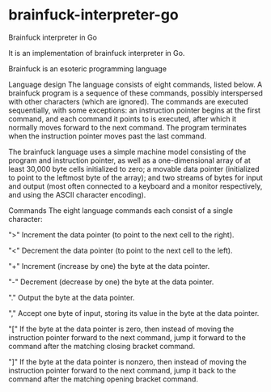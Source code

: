 # brainfuck-interpreter-go
Brainfuck interpreter in Go

It is an implementation of brainfuck interpreter in Go.

Brainfuck is an esoteric programming language

Language design
The language consists of eight commands, listed below. A brainfuck program is a sequence of these commands, possibly interspersed with other characters (which are ignored). The commands are executed sequentially, with some exceptions: an instruction pointer begins at the first command, and each command it points to is executed, after which it normally moves forward to the next command. The program terminates when the instruction pointer moves past the last command.

The brainfuck language uses a simple machine model consisting of the program and instruction pointer, as well as a one-dimensional array of at least 30,000 byte cells initialized to zero; a movable data pointer (initialized to point to the leftmost byte of the array); and two streams of bytes for input and output (most often connected to a keyboard and a monitor respectively, and using the ASCII character encoding).

Commands
The eight language commands each consist of a single character:

">"	Increment the data pointer (to point to the next cell to the right).

"<"	Decrement the data pointer (to point to the next cell to the left).

"+"	Increment (increase by one) the byte at the data pointer.

"-"	Decrement (decrease by one) the byte at the data pointer.

"."	Output the byte at the data pointer.

","	Accept one byte of input, storing its value in the byte at the data pointer.

"["	If the byte at the data pointer is zero, then instead of moving the instruction pointer forward to the next command, jump it forward to the command after the matching closing bracket command.

"]"	If the byte at the data pointer is nonzero, then instead of moving the instruction pointer forward to the next command, jump it back to the command after the matching opening bracket command.
